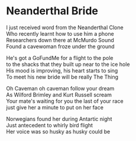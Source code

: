 # Neanderthal Bride

I just received word from the Neanderthal Clone  
Who recently learnt how to use him a phone  
Researchers down there at McMurdo Sound  
Found a cavewoman froze under the ground  

He's got a GoFundMe for a flight to the pole  
to the shacks that they built up near to the ice hole  
His mood is improving, his heart starts to sing  
To meet his new bride will be really The Thing  

Oh Caveman oh caveman follow your dream  
As Wilford Brimley and Kurt Russell scream  
Your mate's waiting for you the last of your race  
just give her a minute to put on her face  

Norwegians found her during Antartic night  
Just antecedent to whirly bird flight  
Her voice was so husky as husky could be  







